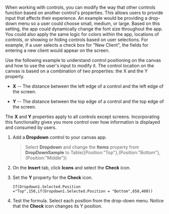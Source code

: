 When working with controls, you can modify the way that other controls
function based on another control's properties. This allows users to
provide input that affects their experience. An example would be
providing a drop-down menu so a user could choose small, medium, or large.
Based on this setting, the app could dynamically change the font size
throughout the app. You could also apply the same logic for colors within the app,
locations of controls, or showing or hiding controls based on user
selections. For example, if a user selects a check box for "New Client",
the fields for entering a new client would appear on the screen.

Use the following example to understand control positioning on the
canvas and how to use the user's input to modify it. The control
location on the canvas is based on a combination of two properties: the
X and the Y property.

-   **X** -- The distance between the left edge of a control and the
    left edge of the screen.

-   **Y** -- The distance between the top edge of a control and the top
    edge of the screen.

The **X** and **Y** properties apply to all controls except screens.
Incorporating this functionality gives you more control over how
information is displayed and consumed by users.

1.  Add a **Dropdown** control to your canvas app.

	> Select **Dropdown** and change the **Items** property from **DropDownSample** to Table({Position:"Top"},{Position:"Bottom"},{Position:"Middle"})

2.  On the **Insert** tab, click **Icons** and select the **Check**
    icon.

3.  Set the **Y** property for the **Check** icon.

    ```
    If(Dropdown1.Selected.Position ="Top",150,if(Dropdown1.Selected.Position = "Bottom",650,400))
    ```

4.  Test the formula. Select each position from the drop-down menu.
    Notice that the **Check** icon changes its Y position.

